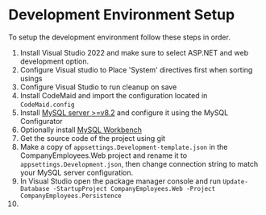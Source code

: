 # Development Environment Setup

To setup the development environment follow these steps in order.

1. Install Visual Studio 2022 and make sure to select ASP.NET and web development option.
1. Configure Visual studio to Place 'System' directives first when sorting usings
1. Configure Visual Studio to run cleanup on save
1. Install CodeMaid and import the configuration located in ```CodeMaid.config```
1. Install [MySQL server >=v8.2](https://dev.mysql.com/downloads/mysql/) and configure it using the MySQL Configurator
1. Optionally install [MySQL Workbench](https://dev.mysql.com/downloads/workbench/)
1. Get the source code of the project using git
1. Make a copy of ```appsettings.Development-template.json``` in the CompanyEmployees.Web project and rename it to ```appsettings.Development.json```, then change connection string to match your MySQL server configuration.
1. In Visual Studio open the package manager console and run ```Update-Database -StartupProject CompanyEmployees.Web -Project CompanyEmployees.Persistence```
1. 
